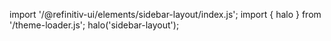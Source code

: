 <!--
type: template
name: sidebar-layout
-->

import '/@refinitiv-ui/elements/sidebar-layout/index.js';
import { halo } from '/theme-loader.js';
halo('sidebar-layout');
